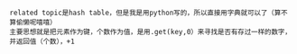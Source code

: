     related topic是hash table，但是我是用python写的，所以直接用字典就可以了（算不算偷懒呢嘻嘻）
    主要思想就是把元素作为键，个数作为值，是用.get(key,0）来寻找是否有存过一样的数字，并返回值（个数），+1
